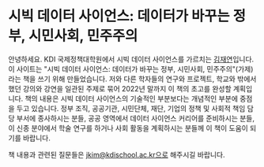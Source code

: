 # 시빅 데이터 사이언스: 데이터가 바꾸는 정부, 시민사회, 민주주의

안녕하세요. KDI 국제정책대학원에서 시빅 데이터 사이언스를 가르치는 [김재연](https://jaeyk.github.io/)입니다. 이 사이트는 "시빅 데이터 사이언스: 데이터가 바꾸는 정부, 시민사회, 민주주의"(가제)라는 책을 쓰기 위해 만들었습니다. 저와 다른 학자들의 연구와 프로젝트, 학교와 밖에서 했던 강의와 강연을 일관된 주제로 묶어 2022년 말까지 이 책의 초고를 완성할 계획입니다. 책의 내용은 시빅 데이터 사이언스의 기술적인 부분보다는 개념적인 부분에 중점을 두고 있습니다. 정부 조직, 공공기관, 시민단체, 재단, 기업의 정책 및 사회적 책임 담당 부서에 종사하시는 분들, 공공 영역에서 데이터 사이언스 커리어를 준비하시는 분들, 이 신종 분야에서 학술 연구를 하거나 사회 활동을 계획하시는 분들께 이 책이 도움이 되기를 바랍니다.

책 내용과 관련된 질문들은 jkim@kdischool.ac.kr으로 해주시길 바랍니다.   

